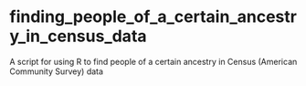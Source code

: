 # finding_people_of_a_certain_ancestry_in_census_data
A script for using R to find people of a certain ancestry in Census (American Community Survey) data
